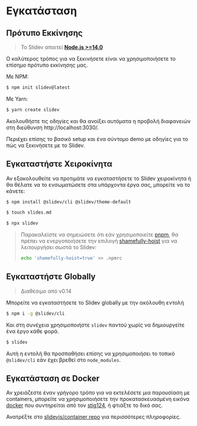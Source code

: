 # Εγκατάσταση

## Πρότυπο Εκκίνησης

> Το Slidev απαιτεί [**Node.js >=14.0**](https://nodejs.org/)

Ο καλύτερος τρόπος για να ξεκινήσετε είναι να χρησιμοποιήσετε το επίσημο πρότυπο εκκίνησης μας.

Με NPM:

```bash
$ npm init slidev@latest
```

Με Yarn:

```bash
$ yarn create slidev
```

Ακολουθήστε τις οδηγίες και θα ανοίξει αυτόματα η προβολή διαφανειών στη διεύθυνση http://localhost:3030/.

Περιέχει επίσης το βασικό setup και ένα σύντομο demo με οδηγίες για το πώς να ξεκινήσετε με το Slidev.

## Εγκαταστήστε Χειροκίνητα

Αν εξακολουθείτε να προτιμάτε να εγκαταστήσετε το Slidev χειροκίνητα ή θα θέλατε να το ενσωματώσετε στα υπάρχοντα έργα σας, μπορείτε να το κάνετε:

```bash
$ npm install @slidev/cli @slidev/theme-default
```
```bash
$ touch slides.md
```
```bash
$ npx slidev
```

> Παρακαλείστε να σημειώσετε ότι εάν χρησιμοποιείτε [pnpm](https://pnpm.io), θα πρέπει να ενεργοποιήσετε την επιλογή [shamefully-hoist](https://pnpm.io/npmrc#shamefully-hoist) για να λειτουργήσει σωστά το Slidev:
>
> ```bash
> echo 'shamefully-hoist=true' >> .npmrc
> ```

## Εγκαταστήστε Globally

> Διαθέσιμο από v0.14

Μπορείτε να εγκαταστήσετε το Slidev globally με την ακόλουθη εντολή

```bash
$ npm i -g @slidev/cli
```

Και στη συνέχεια χρησιμοποιήστε `slidev` παντού χωρίς να δημιουργείτε ένα έργο κάθε φορά.

```bash
$ slidev
```

Αυτή η εντολή θα προσπαθήσει επίσης να χρησιμοποιήσει το τοπικό `@slidev/cli` εάν έχει βρεθεί στο `node_modules`.

## Εγκατάσταση σε Docker

Αν χρειάζεστε έναν γρήγορο τρόπο για να εκτελέσετε μια παρουσίαση με containers, μπορείτε να χρησιμοποιήσετε την προκατασκευασμένη εικόνα [docker](https://hub.docker.com/r/stig124/slidev) που συντηρείται από τον [stig124](https://github.com/Stig124), ή φτιάξτε το δικό σας.

Ανατρέξτε στο [slidevjs/container repo](https://github.com/slidevjs/container) για περισσότερες πληροφορίες.
